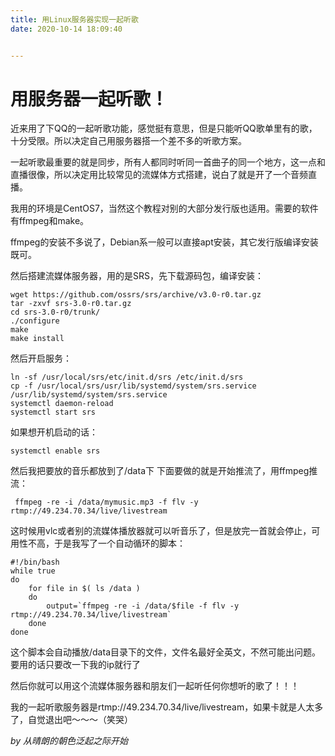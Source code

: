 ```yaml
---
title: 用Linux服务器实现一起听歌
date: 2020-10-14 18:09:40


---
```


# 用服务器一起听歌！

近来用了下QQ的一起听歌功能，感觉挺有意思，但是只能听QQ歌单里有的歌，十分受限。所以决定自己用服务器搭一个差不多的听歌方案。

一起听歌最重要的就是同步，所有人都同时听同一首曲子的同一个地方，这一点和直播很像，所以决定用比较常见的流媒体方式搭建，说白了就是开了一个音频直播。

我用的环境是CentOS7，当然这个教程对别的大部分发行版也适用。需要的软件有ffmpeg和make。

<!--more-->
ffmpeg的安装不多说了，Debian系一般可以直接apt安装，其它发行版编译安装既可。

然后搭建流媒体服务器，用的是SRS，先下载源码包，编译安装：
```linuxshell
wget https://github.com/ossrs/srs/archive/v3.0-r0.tar.gz
tar -zxvf srs-3.0-r0.tar.gz
cd srs-3.0-r0/trunk/
./configure
make
make install
```
然后开启服务：
```linuxshell
ln -sf /usr/local/srs/etc/init.d/srs /etc/init.d/srs
cp -f /usr/local/srs/usr/lib/systemd/system/srs.service /usr/lib/systemd/system/srs.service
systemctl daemon-reload
systemctl start srs
```
如果想开机启动的话：
```linuxshell
systemctl enable srs
```

然后我把要放的音乐都放到了/data下
下面要做的就是开始推流了，用ffmpeg推流：
```linuxshell
 ffmpeg -re -i /data/mymusic.mp3 -f flv -y rtmp://49.234.70.34/live/livestream
```
这时候用vlc或者别的流媒体播放器就可以听音乐了，但是放完一首就会停止，可用性不高，于是我写了一个自动循环的脚本：
```linuxshell
#!/bin/bash
while true
do
	for file in $( ls /data )
	do
		output=`ffmpeg -re -i /data/$file -f flv -y rtmp://49.234.70.34/live/livestream`
	done
done
```
这个脚本会自动播放/data目录下的文件，文件名最好全英文，不然可能出问题。要用的话只要改一下我的ip就行了

然后你就可以用这个流媒体服务器和朋友们一起听任何你想听的歌了！！！

我的一起听歌服务器是rtmp://49.234.70.34/live/livestream，如果卡就是人太多了，自觉退出吧～～～（笑哭）

*by 从晴朗的朝色泛起之际开始*
